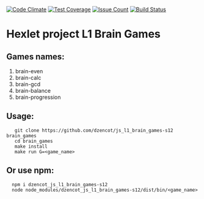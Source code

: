 [![Code
Climate](https://codeclimate.com/github/dzencot/js_l1_brain_games-s12/badges/gpa.svg)](https://codeclimate.com/github/dzencot/js_l1_brain_games-s12)
[![Test
Coverage](https://codeclimate.com/github/dzencot/js_l1_brain_games-s12/badges/coverage.svg)](https://codeclimate.com/github/dzencot/js_l1_brain_games-s12/coverage)
[![Issue
Count](https://codeclimate.com/github/dzencot/js_l1_brain_games-s12/badges/issue_count.svg)](https://codeclimate.com/github/dzencot/js_l1_brain_games-s12)
[![Build
Status](https://travis-ci.org/dzencot/js_l1_brain_games-s12.svg?branch=features)](https://travis-ci.org/dzencot/js_l1_brain_games-s12)
# Hexlet project L1 Brain Games #

## Games names: ##
1. brain-even
2. brain-calc
3. brain-gcd
4. brain-balance
5. brain-progression

## Usage: ##
```
   git clone https://github.com/dzencot/js_l1_brain_games-s12 brain_games
   cd brain_games
   make install
   make run G=<game_name>
```
## Or use npm: ##
```
  npm i dzencot_js_l1_brain_games-s12
  node node_modules/dzencot_js_l1_brain_games-s12/dist/bin/<game_name>
```
